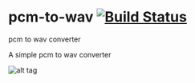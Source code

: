 # pcm-to-wav [![Build Status](https://travis-ci.org/jwhu1024/pcm-to-wav.svg?branch=master)](https://travis-ci.org/jwhu1024/pcm-to-wav)

pcm to wav converter

A simple pcm to wav converter

![alt tag](http://soundfile.sapp.org/doc/WaveFormat/wav-sound-format.gif)
